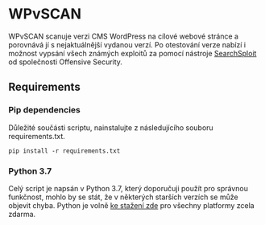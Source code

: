 # WPvSCAN
WPvSCAN scanuje verzi CMS WordPress na cílové webové stránce a porovnává jí s nejaktuálnější vydanou verzí. Po otestování verze nabízí i možnost vypsání všech známých exploitů za pomocí nástroje [SearchSploit](https://github.com/offensive-security/exploitdb) od společnosti Offensive Security.

## Requirements
### Pip dependencies
Důležité součásti scriptu, nainstalujte z následujícího souboru requirements.txt.
```
pip install -r requirements.txt
```
### Python 3.7
Celý script je napsán v Python 3.7, který doporučuji použít pro správnou funkčnost, mohlo by se stát, že v některých starších verzích se může objevit chyba. Python je volně [ke stažení zde](https://www.python.org/downloads/) pro všechny platformy zcela zdarma.
